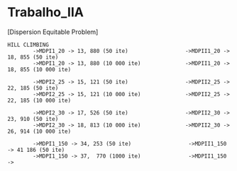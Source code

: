 # Trabalho_IIA

[Dispersion Equitable Problem]

    HILL CLIMBING
            ->MDPI1_20 -> 13, 880 (50 ite)                  ->MDPII1_20 -> 18, 855 (50 ite)
            ->MDPI1_20 -> 13, 880 (10 000 ite)              ->MDPII1_20 -> 18, 855 (10 000 ite)

            ->MDPI2_25 -> 15, 121 (50 ite)                  ->MDPII2_25 -> 22, 185 (50 ite)
            ->MDPI2_25 -> 15, 121 (10 000 ite)              ->MDPII2_25 -> 22, 185 (10 000 ite)

            ->MDPI2_30 -> 17, 526 (50 ite)                  ->MDPII2_30 -> 23, 910 (50 ite)
            ->MDPI2_30 -> 18, 813 (10 000 ite)              ->MDPII2_30 -> 26, 914 (10 000 ite)

            ->MDPI1_150 -> 34, 253 (50 ite)                  ->MDPII1_150 -> 41 186 (50 ite)         
            ->MDPI1_150 -> 37,  770 (1000 ite)               ->MDPII1_150 ->   
